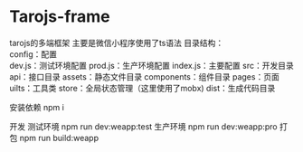 # Tarojs-frame
tarojs的多端框架 主要是微信小程序使用了ts语法
目录结构： <br />
config：配置 <br />
    dev.js：测试环境配置
    prod.js：生产环境配置
    index.js：主要配置
src：开发目录
    api：接口目录
    assets：静态文件目录
    components：组件目录
    pages：页面
    uilts：工具类
    store：全局状态管理（这里使用了mobx)
dist：生成代码目录

安装依赖
    npm i

开发
   测试环境 npm run dev:weapp:test
   生产环境 npm run dev:weapp:pro
打包
    npm run build:weapp
    
